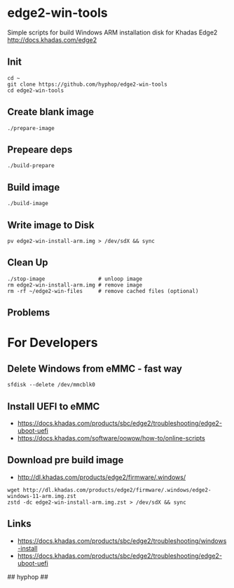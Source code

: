 # edge2-win-tools

Simple scripts for build Windows ARM installation disk for Khadas Edge2 http://docs.khadas.com/edge2

## Init

    cd ~
    git clone https://github.com/hyphop/edge2-win-tools
    cd edge2-win-tools

## Create blank image

    ./prepare-image

## Prepeare deps

    ./build-prepare

## Build image

    ./build-image

## Write image to Disk

    pv edge2-win-install-arm.img > /dev/sdX && sync

## Clean Up

    ./stop-image                 # unloop image
    rm edge2-win-install-arm.img # remove image
    rm -rf ~/edge2-win-files     # remove cached files (optional)

## Problems


# For Developers

## Delete Windows from eMMC - fast way

    sfdisk --delete /dev/mmcblk0

## Install UEFI to eMMC

+ https://docs.khadas.com/products/sbc/edge2/troubleshooting/edge2-uboot-uefi
+ https://docs.khadas.com/software/oowow/how-to/online-scripts

## Download pre build image

+ http://dl.khadas.com/products/edge2/firmware/.windows/

```
wget http://dl.khadas.com/products/edge2/firmware/.windows/edge2-windows-11-arm.img.zst
zstd -dc edge2-win-install-arm.img.zst > /dev/sdX && sync
```

## Links

+ https://docs.khadas.com/products/sbc/edge2/troubleshooting/windows-install
+ https://docs.khadas.com/products/sbc/edge2/troubleshooting/edge2-uboot-uefi

\#\# hyphop \#\#

